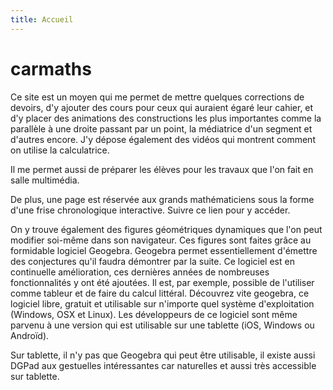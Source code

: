 ```yaml
---
title: Accueil
---
```

# carmaths

Ce site est un moyen qui me permet de mettre quelques corrections de devoirs, d'y ajouter des cours pour ceux qui auraient égaré leur cahier, et d'y placer des animations des constructions les plus importantes comme la parallèle à une droite passant par un point, la médiatrice d'un segment et d'autres encore. J'y dépose également des vidéos qui montrent comment on utilise la calculatrice.

Il me permet aussi de préparer les élèves pour les travaux que l'on fait en salle multimédia.

De plus, une page est réservée aux grands mathématiciens sous la forme d'une frise chronologique interactive. Suivre ce lien pour y accéder.

On y trouve également des figures géométriques dynamiques que l'on peut modifier soi-même dans son navigateur. Ces figures sont faites grâce au formidable logiciel Geogebra. Geogebra permet essentiellement d'émettre des conjectures qu'il faudra démontrer par la suite. Ce logiciel est en continuelle amélioration, ces dernières années de nombreuses fonctionnalités y ont été ajoutées. Il est, par exemple, possible de l'utiliser comme tableur et de faire du calcul littéral. Découvrez vite geogebra, ce logiciel libre, gratuit et utilisable sur n'importe quel système d'exploitation (Windows, OSX et Linux). Les développeurs de ce logiciel sont même parvenu à une version qui est utilisable sur une tablette (iOS, Windows ou Androïd).

Sur tablette, il n'y pas que Geogebra qui peut être utilisable, il existe aussi DGPad aux gestuelles intéressantes car naturelles et aussi très accessible sur tablette.